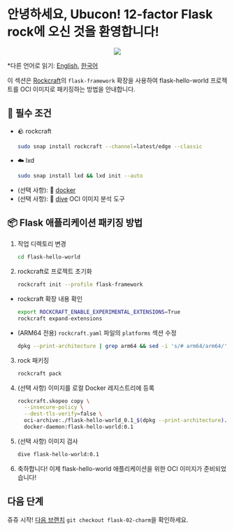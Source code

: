 # 안녕하세요, Ubucon! 12-factor Flask rock에 오신 것을 환영합니다!

<p align="center">
    <img src="https://encrypted-tbn0.gstatic.com/images?q=tbn:ANd9GcQt_7ioYr9T6uh35rT46Z_cyNVtMM_SgbHppA&s">
</p>

\*다른 언어로 읽기: [English](README.md), [한국어](README.ko.md)

이 섹션은 [Rockcraft](https://github.com/canonical/rockcraft)의 `flask-framework` 확장을 사용하여 flask-hello-world 프로젝트를 OCI 이미지로 패키징하는 방법을 안내합니다.

## 📝 필수 조건

- 🪨 rockcraft
  ```bash
  sudo snap install rockcraft --channel=latest/edge --classic
  ```
- ☁️ lxd
  ```bash
  sudo snap install lxd && lxd init --auto
  ```
- (선택 사항): 🐳 [docker](https://docs.docker.com/engine/install/)
- (선택 사항): 🤿 [dive](https://github.com/wagoodman/dive) OCI 이미지 분석 도구

## 📦 Flask 애플리케이션 패키징 방법

1. 작업 디렉토리 변경
   ```bash
   cd flask-hello-world
   ```
2. rockcraft로 프로젝트 초기화
   ```bash
   rockcraft init --profile flask-framework
   ```

- rockcraft 확장 내용 확인
  ```bash
  export ROCKCRAFT_ENABLE_EXPERIMENTAL_EXTENSIONS=True
  rockcraft expand-extensions
  ```
- (ARM64 전용) `rockcraft.yaml` 파일의 `platforms` 섹션 수정
  ```bash
  dpkg --print-architecture | grep arm64 && sed -i 's/# arm64/arm64/' rockcraft.yaml
  ```

3. rock 패키징
   ```bash
   rockcraft pack
   ```
4. (선택 사항) 이미지를 로컬 Docker 레지스트리에 등록
   ```bash
   rockcraft.skopeo copy \
     --insecure-policy \
     --dest-tls-verify=false \
     oci-archive:./flask-hello-world_0.1_$(dpkg --print-architecture).rock \
     docker-daemon:flask-hello-world:0.1
   ```
5. (선택 사항) 이미지 검사
   ```bash
   dive flask-hello-world:0.1
   ```
6. 축하합니다! 이제 flask-hello-world 애플리케이션을 위한 OCI 이미지가 준비되었습니다!

## 다음 단계

쥬쥬 시작! [다음 브랜치](https://github.com/yanksyoon/hello-ubucon/tree/flask-02-charm) `git checkout flask-02-charm`을 확인하세요.
